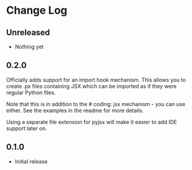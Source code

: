 # Change Log

## Unreleased

- Nothing yet

## 0.2.0

Officially adds support for an import hook mechanism. This allows you to create .px files containing JSX which can be imported as if they were regular Python files.

Note that this is in addition to the # coding: jsx mechanism - you can use either. See the examples in the readme for more details.

Using a separate file extension for pyjsx will make it easier to add IDE support later on.

## 0.1.0

- Initial release
